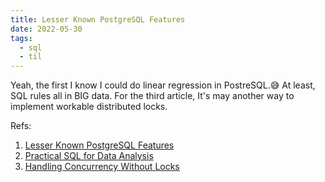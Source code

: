 ```yaml
---
title: Lesser Known PostgreSQL Features
date: 2022-05-30
tags:
  - sql
  - til
---
```


Yeah, the first I know I could do linear regression in PostreSQL.😅 At least,
SQL rules all in BIG data. For the third article, It's may another way to
implement workable distributed locks.

Refs:

1. [Lesser Known PostgreSQL Features](https://hakibenita.com/postgresql-unknown-features)
2. [Practical SQL for Data Analysis](https://hakibenita.com/sql-for-data-analysis)
3. [Handling Concurrency Without Locks](https://hakibenita.com/django-concurrency)
